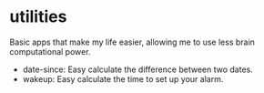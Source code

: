 # utilities

Basic apps that make my life easier, allowing me to use less brain computational power.

- date-since: Easy calculate the difference between two dates.
- wakeup: Easy calculate the time to set up your alarm.

